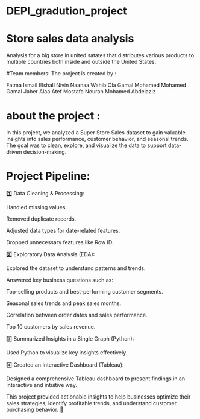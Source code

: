 # DEPI_gradution_project
# Store sales data analysis 

Analysis for a big store in united satates  that distributes various products to multiple countries both inside and outside the United States.

#Team members:
The project is created by :

Fatma Ismail Elshall 
Nivin Naanaa Wahib
Ola Gamal Mohamed
Mohamed Gamal Jaber
Alaa Atef Mostafa
Nouran Mohamed Abdelaziz

# about the project :

In this project, we analyzed a Super Store Sales dataset to gain valuable insights into sales performance, customer behavior, and seasonal trends. The goal was to clean, explore, and visualize the data to support data-driven decision-making.

# Project Pipeline:

1️⃣ Data Cleaning & Processing:

Handled missing values.

Removed duplicate records.

Adjusted data types for date-related features.

Dropped unnecessary features like Row ID.


2️⃣ Exploratory Data Analysis (EDA):

Explored the dataset to understand patterns and trends.

Answered key business questions such as:

Top-selling products and best-performing customer segments.

Seasonal sales trends and peak sales months.

Correlation between order dates and sales performance.

Top 10 customers by sales revenue.



3️⃣ Summarized Insights in a Single Graph (Python):

Used Python to visualize key insights effectively.


4️⃣ Created an Interactive Dashboard (Tableau):

Designed a comprehensive Tableau dashboard to present findings in an interactive and intuitive way.


This project provided actionable insights to help businesses optimize their sales strategies, identify profitable trends, and understand customer purchasing behavior. 🚀

